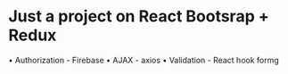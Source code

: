 # Just a project on React Bootsrap + Redux
• Authorization - Firebase
• AJAX - axios
• Validation - React hook formg